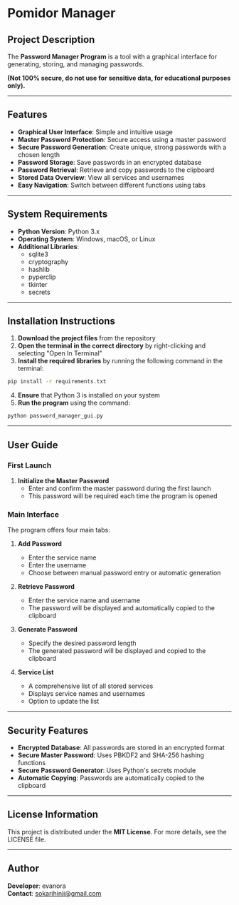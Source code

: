 # Pomidor Manager

## Project Description
The **Password Manager Program** is a tool with a graphical interface for generating, storing, and managing passwords.

**(Not 100% secure, do not use for sensitive data, for educational purposes only).**

---

## Features

- **Graphical User Interface**: Simple and intuitive usage
- **Master Password Protection**: Secure access using a master password
- **Secure Password Generation**: Create unique, strong passwords with a chosen length
- **Password Storage**: Save passwords in an encrypted database
- **Password Retrieval**: Retrieve and copy passwords to the clipboard
- **Stored Data Overview**: View all services and usernames
- **Easy Navigation**: Switch between different functions using tabs

---

## System Requirements

- **Python Version**: Python 3.x
- **Operating System**: Windows, macOS, or Linux
- **Additional Libraries**:
  - sqlite3
  - cryptography
  - hashlib
  - pyperclip
  - tkinter
  - secrets

---

## Installation Instructions

1. **Download the project files** from the repository
2. **Open the terminal in the correct directory** by right-clicking and selecting "Open In Terminal"
3. **Install the required libraries** by running the following command in the terminal:
```bash
pip install -r requirements.txt
```
4. **Ensure** that Python 3 is installed on your system
5. **Run the program** using the command:
```bash
python password_manager_gui.py
```

---

## User Guide

### First Launch
1. **Initialize the Master Password**
   - Enter and confirm the master password during the first launch
   - This password will be required each time the program is opened

### Main Interface
The program offers four main tabs:

1. **Add Password**
   - Enter the service name
   - Enter the username
   - Choose between manual password entry or automatic generation

2. **Retrieve Password**
   - Enter the service name and username
   - The password will be displayed and automatically copied to the clipboard

3. **Generate Password**
   - Specify the desired password length
   - The generated password will be displayed and copied to the clipboard

4. **Service List**
   - A comprehensive list of all stored services
   - Displays service names and usernames
   - Option to update the list

---

## Security Features

- **Encrypted Database**: All passwords are stored in an encrypted format
- **Secure Master Password**: Uses PBKDF2 and SHA-256 hashing functions
- **Secure Password Generator**: Uses Python's secrets module
- **Automatic Copying**: Passwords are automatically copied to the clipboard

---

## License Information

This project is distributed under the **MIT License**. For more details, see the LICENSE file.

---

## Author

**Developer**: evanora  
**Contact**: [sokarihinji@gmail.com](mailto:sokarihinji@gmail.com)
